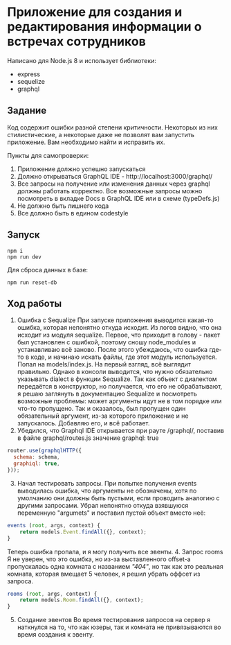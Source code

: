 # Приложение для создания и редактирования информации о встречах сотрудников

Написано для Node.js 8 и использует библиотеки:
* express
* sequelize
* graphql

## Задание
Код содержит ошибки разной степени критичности. Некоторых из них стилистические, а некоторые даже не позволят вам запустить приложение. Вам необходимо найти и исправить их.

Пункты для самопроверки:
1. Приложение должно успешно запускаться
2. Должно открываться GraphQL IDE - http://localhost:3000/graphql/
3. Все запросы на получение или изменения данных через graphql должны работать корректно. Все возможные запросы можно посмотреть в вкладке Docs в GraphQL IDE или в схеме (typeDefs.js)
4. Не должно быть лишнего кода
5. Все должно быть в едином codestyle

## Запуск
```
npm i
npm run dev
```

Для сброса данных в базе:
```
npm run reset-db
```
## Ход работы
1. Ошибка с Sequalize
При запуске приложения выводится какая-то ошибка, которая непонятно откуда исходит. Из логов видно, что она исходит из модуля sequalize. Первое, что приходит в голову - пакет был установлен с ошибкой, поэтому сношу node_modules и устанавливаю всё заново. После этого убеждаюсь, что ошибка где-то в коде, и начинаю искать файлы, где этот модуль используется. Попал на models/index.js. На первый взгляд, всё выглядит правильно. Однако в консоли выводится, что нужно обязательно указывать dialect в функции Sequalize. Так как объект с диалектом передаётся в конструктор, но получается, что его не обрабатывают, я решаю заглянуть в документацию Sequalize и посмотреть возможные проблемы: может аргументы идут не в том порядке или что-то пропущено. Так и оказалось, был пропущен один обязательный аргумент, из-за которого приложение и не запускалось. Добавляю его, и всё работает.
2. Убедился, что Graphql IDE открывается при рауте /graphql/, поставив в файле graphql/routes.js значение graphql: true
````javascript
router.use(graphqlHTTP({
  schema: schema,
  graphiql: true,
}));
````
3. Начал тестировать запросы.
При попытке получения events выводилась ошибка, что аргументы не обозначены, хотя по умолчанию они должны быть пустыми, если проводить аналогию с другими запросами. Убрал непонятно откуда взявшуюся переменную "argumets" и поставил пустой объект вместо неё:
````javascript
events (root, args, context) {
    return models.Event.findAll({}, context);
}
````
Теперь ошибка пропала, и я могу получить все эвенты.
4. Запрос rooms
Я не уверен, что это ошибка, но из-за выставленного offset-а пропускалась одна комната с названием <i>"404"</i>,
но так как это реальная комната, которая вмещает 5 человек, я решил убрать оффсет из запроса.
````javascript
rooms (root, args, context) {
    return models.Room.findAll({}, context);
} 
````
5. Создание эвентов
Во время тестирования запросов на сервер я наткнулся на то, что как юзеры, так и комната не привязываются во время создания к эвенту.